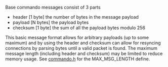 Base commando messages consist of 3 parts

- header [1 byte] the number of bytes in the message payload
- payload [N bytes] the payload bytes
- checksum [1 byte] the sum of all the payload bytes modulo 256

This basic message format allows for arbitrary payloads (up to some maximum)
and by using the header and checksum can allow for resyncing connections
by parsing bytes until a valid packet is found. The maximum message length
(including header and checksum) may be limited to reduce memory usage. See
[commando.h](https://github.com/braingram/commando/blob/master/libraries/commando/commando.h) for the MAX_MSG_LENGTH define.
